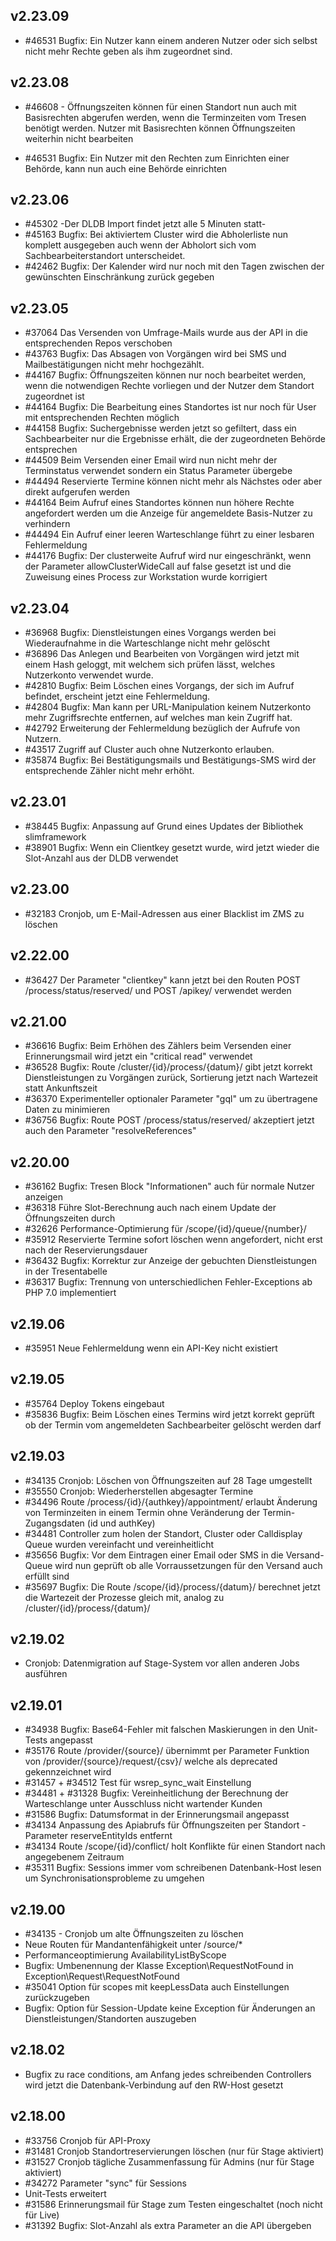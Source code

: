 ## v2.23.09

* #46531 Bugfix: Ein Nutzer kann einem anderen Nutzer oder sich selbst nicht mehr Rechte geben als ihm zugeordnet sind.

## v2.23.08

* #46608 - Öffnungszeiten können für einen Standort nun auch mit Basisrechten abgerufen werden, wenn die Terminzeiten vom Tresen benötigt werden. Nutzer mit Basisrechten können Öffnungszeiten weiterhin nicht bearbeiten

* #46531 Bugfix: Ein Nutzer mit den Rechten zum Einrichten einer Behörde, kann nun auch eine Behörde einrichten


## v2.23.06

* #45302 -Der DLDB Import findet jetzt alle 5 Minuten statt-
* #45163 Bugfix: Bei aktiviertem Cluster wird die Abholerliste nun komplett ausgegeben auch wenn der Abholort sich vom Sachbearbeiterstandort unterscheidet.
* #42462 Bugfix: Der Kalender wird nur noch mit den Tagen zwischen der gewünschten Einschränkung zurück gegeben

## v2.23.05

* #37064 Das Versenden von Umfrage-Mails wurde aus der API in die entsprechenden Repos verschoben
* #43763 Bugfix: Das Absagen von Vorgängen wird bei SMS und Mailbestätigungen nicht mehr hochgezählt.
* #44167 Bugfix: Öffnungszeiten können nur noch bearbeitet werden, wenn die notwendigen Rechte vorliegen und der Nutzer dem Standort zugeordnet ist
* #44164 Bugfix: Die Bearbeitung eines Standortes ist nur noch für User mit entsprechenden Rechten möglich
* #44158 Bugfix: Suchergebnisse werden jetzt so gefiltert, dass ein Sachbearbeiter nur die Ergebnisse erhält, die der zugeordneten Behörde entsprechen
* #44509 Beim Versenden einer Email wird nun nicht mehr der Terminstatus verwendet sondern ein Status Parameter übergebe
* #44494 Reservierte Termine können nicht mehr als Nächstes oder aber direkt aufgerufen werden
* #44164 Beim Aufruf eines Standortes können nun höhere Rechte angefordert werden um die Anzeige für angemeldete Basis-Nutzer zu verhindern
* #44494 Ein Aufruf einer leeren Warteschlange führt zu einer lesbaren Fehlermeldung
* #44176 Bugfix: Der clusterweite Aufruf wird nur eingeschränkt, wenn der Parameter allowClusterWideCall auf false gesetzt ist und die Zuweisung eines Process zur Workstation wurde korrigiert

## v2.23.04

* #36968 Bugfix: Dienstleistungen eines Vorgangs werden bei Wiederaufnahme in die Warteschlange nicht mehr gelöscht
* #36896 Das Anlegen und Bearbeiten von Vorgängen wird jetzt mit einem Hash geloggt, mit welchem sich prüfen lässt, welches Nutzerkonto verwendet wurde.
* #42810 Bugfix: Beim Löschen eines Vorgangs, der sich im Aufruf befindet, erscheint jetzt eine Fehlermeldung.
* #42804 Bugfix: Man kann per URL-Manipulation keinem Nutzerkonto mehr Zugriffsrechte entfernen, auf welches man kein Zugriff hat.
* #42792 Erweiterung der Fehlermeldung bezüglich der Aufrufe von Nutzern.
* #43517 Zugriff auf Cluster auch ohne Nutzerkonto erlauben.
* #35874 Bugfix: Bei Bestätigungsmails und Bestätigungs-SMS wird der entsprechende Zähler nicht mehr erhöht.


## v2.23.01

* #38445 Bugfix: Anpassung auf Grund eines Updates der Bibliothek slimframework
* #38901 Bugfix: Wenn ein Clientkey gesetzt wurde, wird jetzt wieder die Slot-Anzahl aus der DLDB verwendet

## v2.23.00

* #32183 Cronjob, um E-Mail-Adressen aus einer Blacklist im ZMS zu löschen

## v2.22.00

* #36427 Der Parameter "clientkey" kann jetzt bei den Routen POST /process/status/reserved/ und POST /apikey/ verwendet werden

## v2.21.00

* #36616 Bugfix: Beim Erhöhen des Zählers beim Versenden einer Erinnerungsmail wird jetzt ein "critical read" verwendet
* #36528 Bugfix: Route /cluster/{id}/process/{datum}/ gibt jetzt korrekt Dienstleistungen zu Vorgängen zurück, Sortierung jetzt nach Wartezeit statt Ankunftszeit
* #36370 Experimenteller optionaler Parameter "gql" um zu übertragene Daten zu minimieren
* #36756 Bugfix: Route POST /process/status/reserved/ akzeptiert jetzt auch den Parameter "resolveReferences"

## v2.20.00

* #36162 Bugfix: Tresen Block "Informationen" auch für normale Nutzer anzeigen
* #36318 Führe Slot-Berechnung auch nach einem Update der Öffnungszeiten durch
* #32626 Performance-Optimierung für /scope/{id}/queue/{number}/
* #35912 Reservierte Termine sofort löschen wenn angefordert, nicht erst nach der Reservierungsdauer
* #36432 Bugfix: Korrektur zur Anzeige der gebuchten Dienstleistungen in der Tresentabelle
* #36317 Bugfix: Trennung von unterschiedlichen Fehler-Exceptions ab PHP 7.0 implementiert

## v2.19.06

* #35951 Neue Fehlermeldung wenn ein API-Key nicht existiert

## v2.19.05

* #35764 Deploy Tokens eingebaut
* #35836 Bugfix: Beim Löschen eines Termins wird jetzt korrekt geprüft ob der Termin vom angemeldeten Sachbearbeiter gelöscht werden darf

## v2.19.03

* #34135 Cronjob: Löschen von Öffnungszeiten auf 28 Tage umgestellt
* #35550 Cronjob: Wiederherstellen abgesagter Termine
* #34496 Route /process/{id}/{authkey}/appointment/ erlaubt Änderung von Terminzeiten in einem Termin ohne Veränderung der Termin-Zugangsdaten (id und authKey)
* #34481 Controller zum holen der Standort, Cluster oder Calldisplay Queue wurden vereinfacht und vereinheitlicht
* #35656 Bugfix: Vor dem Eintragen einer Email oder SMS in die Versand-Queue wird nun geprüft ob alle Vorraussetzungen für den Versand auch erfüllt sind
* #35697 Bugfix: Die Route /scope/{id}/process/{datum}/ berechnet jetzt die Wartezeit der Prozesse gleich mit, analog zu /cluster/{id}/process/{datum}/

## v2.19.02

* Cronjob: Datenmigration auf Stage-System vor allen anderen Jobs ausführen

## v2.19.01

* #34938 Bugfix: Base64-Fehler mit falschen Maskierungen in den Unit-Tests angepasst
* #35176 Route /provider/{source}/ übernimmt per Parameter Funktion von /provider/{source}/request/{csv}/ welche als deprecated gekennzeichnet wird
* #31457 + #34512 Test für wsrep_sync_wait Einstellung
* #34481 + #31328 Bugfix: Vereinheitlichung der Berechnung der Warteschlange unter Ausschluss nicht wartender Kunden
* #31586 Bugfix: Datumsformat in der Erinnerungsmail angepasst
* #34134 Anpassung des Apiabrufs für Öffnungszeiten per Standort - Parameter reserveEntityIds entfernt
* #34134 Route /scope/{id}/conflict/ holt Konflikte für einen Standort nach angegebenem Zeitraum
* #35311 Bugfix: Sessions immer vom schreibenen Datenbank-Host lesen um Synchronisationsprobleme zu umgehen

## v2.19.00

* #34135 - Cronjob um alte Öffnungszeiten zu löschen
* Neue Routen für Mandantenfähigkeit unter /source/*
* Performanceoptimierung AvailabilityListByScope
* Bugfix: Umbenennung der Klasse Exception\RequestNotFound in Exception\Request\RequestNotFound
* #35041 Option für scopes mit keepLessData auch Einstellungen zurückzugeben
* Bugfix: Option für Session-Update keine Exception für Änderungen an Dienstleistungen/Standorten auszugeben


## v2.18.02

* Bugfix zu race conditions, am Anfang jedes schreibenden Controllers wird jetzt die Datenbank-Verbindung auf den RW-Host gesetzt


## v2.18.00

* #33756 Cronjob für API-Proxy
* #31481 Cronjob Standortreservierungen löschen (nur für Stage aktiviert)
* #31527 Cronjob tägliche Zusammenfassung für Admins (nur für Stage aktiviert)
* #34272 Parameter "sync" für Sessions
* Unit-Tests erweitert
* #31586 Erinnerungsmail für Stage zum Testen eingeschaltet (noch nicht für Live)
* #31392 Bugfix: Slot-Anzahl als extra Parameter an die API übergeben
